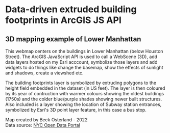 # Data-driven extruded building footprints in ArcGIS JS API
## 3D mapping example of Lower Manhattan

This webmap centers on the buildings in Lower Manhattan (below Houston Street). The ArcGIS JavaScript API is used to 
call a WebScene (3D), add data layers hosted on my Esri acccount, symbolize those layers and add widgets to do things
like change the basemap, show the effects of sunlight and shadows, create a viewshed etc.

The building footprints layer is symbolized by extruding polygons to the height field embedded in the dataset (in US feet).
The layer is then coloured by its year of contruction with warmer colours showing the oldest buildings (1750s) and the colder blue/purple shades
showing newer built structures.
Also included is a layer showing the location of Subway station entrances, symbolized by Esri's 3D point layer feature, in this case a bus stop.

Map created by Beck Osterland - 2022   
Data source: [NYC Open Data Portal](https://opendata.cityofnewyork.us/)
